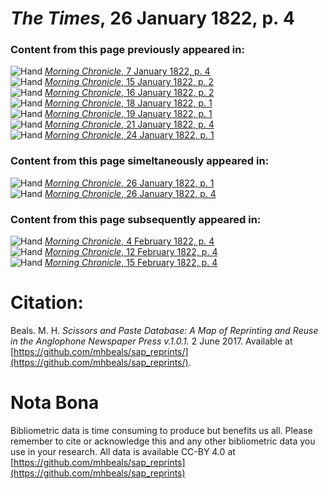 # *The Times*, 26 January 1822, p. 4  
  
### Content from this page previously appeared in:  
![Hand](http://scissorsandpaste.net/wp-content/uploads/2017/06/smallhandpointer.png) [*Morning Chronicle*, 7 January 1822, p. 4](https://mhbeals.github.io/sap_html/Morning-Chronicle/Morning-Chronicle-7-January-1822-p-4)  
![Hand](http://scissorsandpaste.net/wp-content/uploads/2017/06/smallhandpointer.png) [*Morning Chronicle*, 15 January 1822, p. 2](https://mhbeals.github.io/sap_html/Morning-Chronicle/Morning-Chronicle-15-January-1822-p-2)  
![Hand](http://scissorsandpaste.net/wp-content/uploads/2017/06/smallhandpointer.png) [*Morning Chronicle*, 16 January 1822, p. 2](https://mhbeals.github.io/sap_html/Morning-Chronicle/Morning-Chronicle-16-January-1822-p-2)  
![Hand](http://scissorsandpaste.net/wp-content/uploads/2017/06/smallhandpointer.png) [*Morning Chronicle*, 18 January 1822, p. 1](https://mhbeals.github.io/sap_html/Morning-Chronicle/Morning-Chronicle-18-January-1822-p-1)  
![Hand](http://scissorsandpaste.net/wp-content/uploads/2017/06/smallhandpointer.png) [*Morning Chronicle*, 19 January 1822, p. 1](https://mhbeals.github.io/sap_html/Morning-Chronicle/Morning-Chronicle-19-January-1822-p-1)  
![Hand](http://scissorsandpaste.net/wp-content/uploads/2017/06/smallhandpointer.png) [*Morning Chronicle*, 21 January 1822, p. 4](https://mhbeals.github.io/sap_html/Morning-Chronicle/Morning-Chronicle-21-January-1822-p-4)  
![Hand](http://scissorsandpaste.net/wp-content/uploads/2017/06/smallhandpointer.png) [*Morning Chronicle*, 24 January 1822, p. 1](https://mhbeals.github.io/sap_html/Morning-Chronicle/Morning-Chronicle-24-January-1822-p-1)  
  
### Content from this page simeltaneously appeared in:  
![Hand](http://scissorsandpaste.net/wp-content/uploads/2017/06/smallhandpointer.png) [*Morning Chronicle*, 26 January 1822, p. 1](https://mhbeals.github.io/sap_html/Morning-Chronicle/Morning-Chronicle-26-January-1822-p-1)  
![Hand](http://scissorsandpaste.net/wp-content/uploads/2017/06/smallhandpointer.png) [*Morning Chronicle*, 26 January 1822, p. 4](https://mhbeals.github.io/sap_html/Morning-Chronicle/Morning-Chronicle-26-January-1822-p-4)  
  
### Content from this page subsequently appeared in:  
![Hand](http://scissorsandpaste.net/wp-content/uploads/2017/06/smallhandpointer.png) [*Morning Chronicle*, 4 February 1822, p. 4](https://mhbeals.github.io/sap_html/Morning-Chronicle/Morning-Chronicle-4-February-1822-p-4)  
![Hand](http://scissorsandpaste.net/wp-content/uploads/2017/06/smallhandpointer.png) [*Morning Chronicle*, 12 February 1822, p. 4](https://mhbeals.github.io/sap_html/Morning-Chronicle/Morning-Chronicle-12-February-1822-p-4)  
![Hand](http://scissorsandpaste.net/wp-content/uploads/2017/06/smallhandpointer.png) [*Morning Chronicle*, 15 February 1822, p. 4](https://mhbeals.github.io/sap_html/Morning-Chronicle/Morning-Chronicle-15-February-1822-p-4)  


# Citation: 

Beals. M. H. *Scissors and Paste Database: A Map of Reprinting and Reuse in the Anglophone Newspaper Press v.1.0.1.* 2 June 2017. Available at [https://github.com/mhbeals/sap_reprints/](https://github.com/mhbeals/sap_reprints/). 

# Nota Bona

Bibliometric data is time consuming to produce but benefits us all. Please remember to cite or acknowledge this and any other bibliometric data you use in your research. All data is available CC-BY 4.0 at [https://github.com/mhbeals/sap_reprints](https://github.com/mhbeals/sap_reprints)